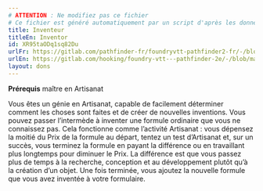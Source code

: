 ```yaml
---
# ATTENTION : Ne modifiez pas ce fichier
# Ce fichier est généré automatiquement par un script d'après les données du module Foundry VTT officiel et de sa traduction
title: Inventeur
titleEn: Inventor
id: XR95taODq1sq82Du
urlFr: https://gitlab.com/pathfinder-fr/foundryvtt-pathfinder2-fr/-/blob/master/data/feats/XR95taODq1sq82Du.htm
urlEn: https://gitlab.com/hooking/foundry-vtt---pathfinder-2e/-/blob/master/packs/data/feats.db/inventor.json
layout: dons
---
```

**Prérequis** maître en Artisanat

Vous êtes un génie en Artisanat, capable de facilement déterminer comment les choses sont faites et de créer de nouvelles inventions. Vous pouvez passer l’intermède à inventer une formule ordinaire que vous ne connaissez pas. Cela fonctionne comme l’activité Artisanat : vous dépensez la moitié du Prix de la formule au départ, tentez un test d’Artisanat et, sur un succès, vous terminez la formule en payant la différence ou en travaillant plus longtemps pour diminuer le Prix. La différence est que vous passez plus de temps à la recherche, conception et au développement plutôt qu’à la création d’un objet. Une fois terminée, vous ajoutez la nouvelle formule que vous avez inventée à votre formulaire.
